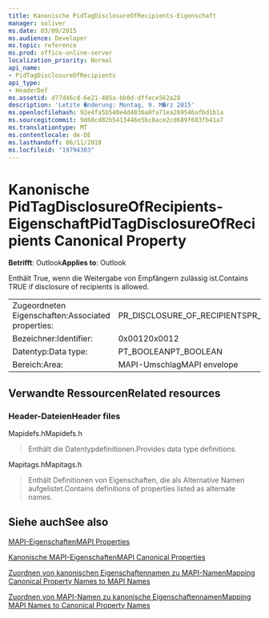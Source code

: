 ```yaml
---
title: Kanonische PidTagDisclosureOfRecipients-Eigenschaft
manager: soliver
ms.date: 03/09/2015
ms.audience: Developer
ms.topic: reference
ms.prod: office-online-server
localization_priority: Normal
api_name:
- PidTagDisclosureOfRecipients
api_type:
- HeaderDef
ms.assetid: d77d46cd-6e21-485a-bb0d-dffece562a28
description: 'Letzte �nderung: Montag, 9. M�rz 2015'
ms.openlocfilehash: 92e4fa5b540e4d4836a0fa71ea269546afbd1b1a
ms.sourcegitcommit: 9d60cd82b5413446e5bc8ace2cd689f683fb41a7
ms.translationtype: MT
ms.contentlocale: de-DE
ms.lasthandoff: 06/11/2018
ms.locfileid: "19794303"
---
```

# <a name="pidtagdisclosureofrecipients-canonical-property"></a><span data-ttu-id="d4051-103">Kanonische PidTagDisclosureOfRecipients-Eigenschaft</span><span class="sxs-lookup"><span data-stu-id="d4051-103">PidTagDisclosureOfRecipients Canonical Property</span></span>

  
  
<span data-ttu-id="d4051-104">**Betrifft**: Outlook</span><span class="sxs-lookup"><span data-stu-id="d4051-104">**Applies to**: Outlook</span></span> 
  
<span data-ttu-id="d4051-105">Enthält True, wenn die Weitergabe von Empfängern zulässig ist.</span><span class="sxs-lookup"><span data-stu-id="d4051-105">Contains TRUE if disclosure of recipients is allowed.</span></span>
  
|||
|:-----|:-----|
|<span data-ttu-id="d4051-106">Zugeordneten Eigenschaften:</span><span class="sxs-lookup"><span data-stu-id="d4051-106">Associated properties:</span></span>  <br/> |<span data-ttu-id="d4051-107">PR_DISCLOSURE_OF_RECIPIENTS</span><span class="sxs-lookup"><span data-stu-id="d4051-107">PR_DISCLOSURE_OF_RECIPIENTS</span></span>  <br/> |
|<span data-ttu-id="d4051-108">Bezeichner:</span><span class="sxs-lookup"><span data-stu-id="d4051-108">Identifier:</span></span>  <br/> |<span data-ttu-id="d4051-109">0x0012</span><span class="sxs-lookup"><span data-stu-id="d4051-109">0x0012</span></span>  <br/> |
|<span data-ttu-id="d4051-110">Datentyp:</span><span class="sxs-lookup"><span data-stu-id="d4051-110">Data type:</span></span>  <br/> |<span data-ttu-id="d4051-111">PT_BOOLEAN</span><span class="sxs-lookup"><span data-stu-id="d4051-111">PT_BOOLEAN</span></span>  <br/> |
|<span data-ttu-id="d4051-112">Bereich:</span><span class="sxs-lookup"><span data-stu-id="d4051-112">Area:</span></span>  <br/> |<span data-ttu-id="d4051-113">MAPI-Umschlag</span><span class="sxs-lookup"><span data-stu-id="d4051-113">MAPI envelope</span></span>  <br/> |
   
## <a name="related-resources"></a><span data-ttu-id="d4051-114">Verwandte Ressourcen</span><span class="sxs-lookup"><span data-stu-id="d4051-114">Related resources</span></span>

### <a name="header-files"></a><span data-ttu-id="d4051-115">Header-Dateien</span><span class="sxs-lookup"><span data-stu-id="d4051-115">Header files</span></span>

<span data-ttu-id="d4051-116">Mapidefs.h</span><span class="sxs-lookup"><span data-stu-id="d4051-116">Mapidefs.h</span></span>
  
> <span data-ttu-id="d4051-117">Enthält die Datentypdefinitionen.</span><span class="sxs-lookup"><span data-stu-id="d4051-117">Provides data type definitions.</span></span>
    
<span data-ttu-id="d4051-118">Mapitags.h</span><span class="sxs-lookup"><span data-stu-id="d4051-118">Mapitags.h</span></span>
  
> <span data-ttu-id="d4051-119">Enthält Definitionen von Eigenschaften, die als Alternative Namen aufgelistet.</span><span class="sxs-lookup"><span data-stu-id="d4051-119">Contains definitions of properties listed as alternate names.</span></span>
    
## <a name="see-also"></a><span data-ttu-id="d4051-120">Siehe auch</span><span class="sxs-lookup"><span data-stu-id="d4051-120">See also</span></span>



[<span data-ttu-id="d4051-121">MAPI-Eigenschaften</span><span class="sxs-lookup"><span data-stu-id="d4051-121">MAPI Properties</span></span>](mapi-properties.md)
  
[<span data-ttu-id="d4051-122">Kanonische MAPI-Eigenschaften</span><span class="sxs-lookup"><span data-stu-id="d4051-122">MAPI Canonical Properties</span></span>](mapi-canonical-properties.md)
  
[<span data-ttu-id="d4051-123">Zuordnen von kanonischen Eigenschaftennamen zu MAPI-Namen</span><span class="sxs-lookup"><span data-stu-id="d4051-123">Mapping Canonical Property Names to MAPI Names</span></span>](mapping-canonical-property-names-to-mapi-names.md)
  
[<span data-ttu-id="d4051-124">Zuordnen von MAPI-Namen zu kanonische Eigenschaftennamen</span><span class="sxs-lookup"><span data-stu-id="d4051-124">Mapping MAPI Names to Canonical Property Names</span></span>](mapping-mapi-names-to-canonical-property-names.md)

